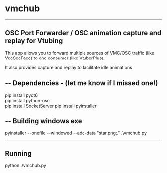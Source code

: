 # vmchub
---
OSC Port Forwarder / OSC animation capture and replay for Vtubing
---
This app allows you to forward multiple sources of VMC/OSC traffic (like VeeSeeFace) to one consumer (like VtuberPlus). 

It also provides capture and replay to facilitate idle animations

--
Dependencies - (let me know if I missed one!)
--

pip install pyqt6            
pip install python-osc       
pip install SocketServer 
pip install pyinstaller 

--
Building windows exe
--
pyinstaller --onefile --windowed --add-data "star.png;." .\vmchub.py

---
Running
---
python .\vmchub.py
